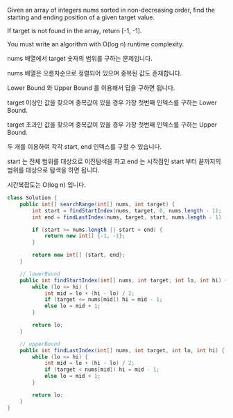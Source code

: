 Given an array of integers nums sorted in non-decreasing order, find the starting and ending position of a given target value.

If target is not found in the array, return [-1, -1].

You must write an algorithm with O(log n) runtime complexity.

nums 배열에서 target 숫자의 범위를 구하는 문제입니다.

nums 배열은 오름차순으로 정렬되어 있으며 중복된 값도 존재합니다.

Lower Bound 와 Upper Bound 를 이용해서 답을 구하면 됩니다.

target 이상인 값을 찾으며 중복값이 있을 경우 가장 첫번째 인덱스를 구하는 Lower Bound.

target 초과인 값을 찾으며 중복값이 있을 경우 가장 첫번째 인덱스를 구하는 Upper Bound.

두 개를 이용하여 각각 start, end 인덱스를 구할 수 있습니다.

start 는 전체 범위를 대상으로 이진탐색을 하고 end 는 시작점인 start 부터 끝까지의 범위를 대상으로 탐색을 하면 됩니다.

시간복잡도는 O(log n) 입니다.

```java
class Solution {
    public int[] searchRange(int[] nums, int target) {
        int start = findStartIndex(nums, target, 0, nums.length - 1);
        int end = findLastIndex(nums, target, start, nums.length - 1) - 1;

        if (start >= nums.length || start > end) {
            return new int[] {-1, -1};
        }

        return new int[] {start, end};
    }

    // lowerBound
    public int findStartIndex(int[] nums, int target, int lo, int hi) {
        while (lo <= hi) {
            int mid = lo + (hi - lo) / 2;
            if (target <= nums[mid]) hi = mid - 1;
            else lo = mid + 1;
        }

        return lo;
    }

    // upperBound
    public int findLastIndex(int[] nums, int target, int lo, int hi) {
        while (lo <= hi) {
            int mid = lo + (hi - lo) / 2;
            if (target < nums[mid]) hi = mid - 1;
            else lo = mid + 1;
        }

        return lo;
    }
}
```